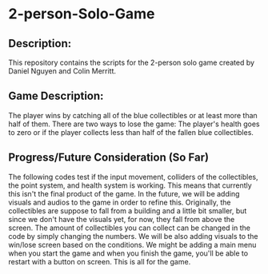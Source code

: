 # 2-person-Solo-Game

## Description:
This repository contains the scripts for the 2-person solo game created by Daniel Nguyen and Colin Merritt. 

## Game Description:
The player wins by catching all of the blue collectibles or at least more than half of them.
There are two ways to lose the game: The player's health goes to zero or if the player collects less than half of the fallen blue collectibles. 

## Progress/Future Consideration (So Far)
The following codes test if the input movement, colliders of the collectibles, the point system, and health system is working. This means that currently this isn't the final product of the game. In the future, we will be adding visuals and audios to the game in order to refine this. 
Originally, the collectibles are suppose to fall from a building and a little bit smaller, but since we don't have the visuals yet, for now, they fall from above the screen. 
The amount of collectibles you can collect can be changed in the code by simply changing the numbers. 
We will be also adding visuals to the win/lose screen based on the conditions. 
We might be adding a main menu when you start the game and when you finish the game, you'll be able to restart with a button on screen.
This is all for the game. 
